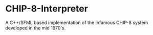 # CHIP-8-Interpreter
A C++/SFML based implementation of the infamous CHIP-8 system developed in the mid 1970's.
